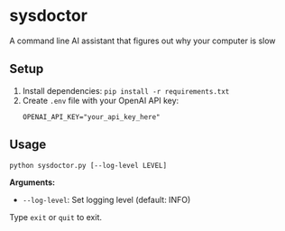 # sysdoctor
A command line AI assistant that figures out why your computer is slow

## Setup
1. Install dependencies: `pip install -r requirements.txt`
2. Create `.env` file with your OpenAI API key:
   ```
   OPENAI_API_KEY="your_api_key_here"
   ```

## Usage
```bash
python sysdoctor.py [--log-level LEVEL]
```

**Arguments:**
- `--log-level`: Set logging level (default: INFO)

Type `exit` or `quit` to exit.
